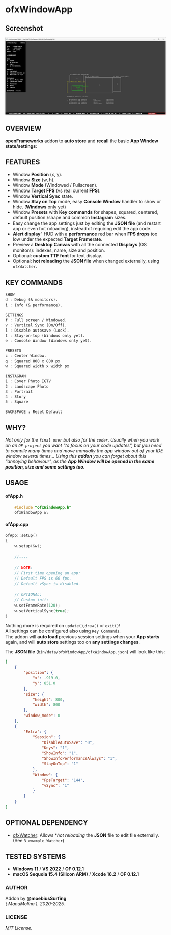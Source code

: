 # ofxWindowApp

## Screenshot
![screenshot](Capture.png)

## OVERVIEW
**openFrameworks** addon to **auto store** and **recall** the basic **App Window state/settings**:

## FEATURES
* Window **Position** (x, y). 
* Window **Size** (w, h). 
* Window **Mode** (Windowed / Fullscreen).
* Window **Target FPS** (vs real current **FPS**).
* Window **Vertical Sync** state. 
* Window **Stay on Top** mode, easy **Console Window** handler to show or hide. (**Windows** only yet)
* Window **Presets** with **Key commands** for shapes, squared, centered, default position./shape and common **Instagram** sizes.
* Easy change the app settings just by editing the **JSON file** (and restart app or even hot roloading), instead of requiring edit the app code.
* **Alert display**" HUD with a **performance** red bar when **FPS drops** too low under the expected **Target Framerate**.
* Preview a **Desktop Canvas** with all the connected **Displays** (OS monitors): indexes, name, size and position.
* Optional: **custom TTF font** for text display.
* Optional: **hot reloading** the **JSON file** when changed externally, using `ofxWatcher`.

## KEY COMMANDS
```
SHOW
d : Debug (& monitors).  
i : Info (& performance).  

SETTINGS
f : Full screen / Windowed.  
v : Vertical Sync (On/Off).  
l : Disable autosave (Lock).
t : Stay-on-top (Windows only yet). 
e : Console Window (Windows only yet).

PRESETS
c : Center Window.  
q : Squared 800 x 800 px
w : Squared width x width px

INSTAGRAM
1 : Cover Photo IGTV
2 : Landscape Photo
3 : Portrait
4 : Story
5 : Square

BACKSPACE : Reset Default
```

## WHY?
_Not only for the `final user` but also for the `coder`. Usually when you work on an `OF project` you want "to focus on your code updates", but you need to compile many times and move manually the app window out of your IDE window several times... Using this **addon** you can forget about this "annoying behaviour", as the **App Window will be opened in the same position, size and some settings too**._  

## USAGE

#### ofApp.h
```.c++
    #include "ofxWindowApp.h"
    ofxWindowApp w;
```

#### ofApp.cpp

```.cpp 
ofApp::setup()
{
    w.setup(&w);

    //----

    // NOTE:
    // First time opening an app:
    // Default FPS is 60 fps.
    // Default vSync is disabled.

    // OPTIONAL: 
    // Custom init:
    w.setFrameRate(120);
    w.setVerticalSync(true);
}
```
Nothing more is required on `update()`,`draw()` or `exit()`!  
All settings can be configured also using `Key Commands`.  
The addon will **auto load** previous session settings when your **App starts** again, and will **auto store** settings too on **any settings changes**.  

The **JSON file** (`bin/data/ofxWindowApp/ofxWindowApp.json`) will look like this:  
```.json
[
    {
        "position": {
            "x": -919.0,
            "y": 851.0
        },
        "size": {
            "height": 800,
            "width": 800
        },
        "window_mode": 0
    },
    {
        "Extra": {
            "Session": {
                "DisableAutoSave": "0",
                "Keys": "1",
                "ShowInfo": "1",
                "ShowInfoPerformanceAlways": "1",
                "StayOnTop": "1"
            },
            "Window": {
                "FpsTarget": "144",
                "vSync": "1"
            }
        }
    }
]
```

## OPTIONAL DEPENDENCY
- [ofxWatcher](https://github.com/nariakiiwatani/ofxWatcher): Allows **hot reloading* the **JSON** file to edit file externally. (See `3_example_Watcher`)

## TESTED SYSTEMS
- **Windows 11** / **VS 2022** / **OF 0.12.1**
- **macOS Sequoia 15.4 (Silicon ARM)** / **Xcode 16.2** / **OF 0.12.1**

### AUTHOR
Addon by **@moebiusSurfing**  
*( ManuMolina ). 2020-2025.*

### LICENSE
*MIT License.*